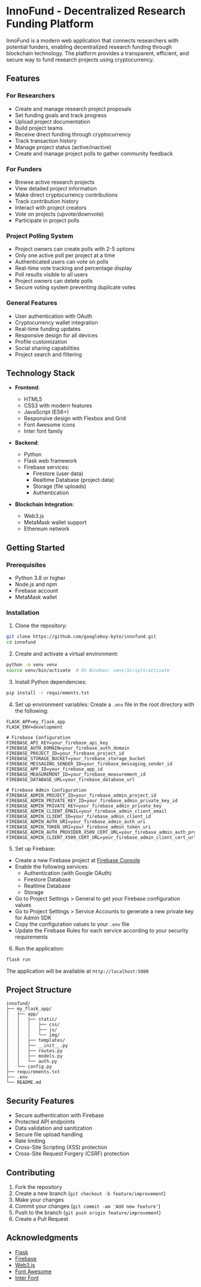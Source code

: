 # InnoFund - Decentralized Research Funding Platform

InnoFund is a modern web application that connects researchers with potential funders, enabling decentralized research funding through blockchain technology. The platform provides a transparent, efficient, and secure way to fund research projects using cryptocurrency.

## Features

### For Researchers
- Create and manage research project proposals
- Set funding goals and track progress
- Upload project documentation
- Build project teams
- Receive direct funding through cryptocurrency
- Track transaction history
- Manage project status (active/inactive)
- Create and manage project polls to gather community feedback

### For Funders
- Browse active research projects
- View detailed project information
- Make direct cryptocurrency contributions
- Track contribution history
- Interact with project creators
- Vote on projects (upvote/downvote)
- Participate in project polls

### Project Polling System
- Project owners can create polls with 2-5 options
- Only one active poll per project at a time
- Authenticated users can vote on polls
- Real-time vote tracking and percentage display
- Poll results visible to all users
- Project owners can delete polls
- Secure voting system preventing duplicate votes

### General Features
- User authentication with OAuth
- Cryptocurrency wallet integration
- Real-time funding updates
- Responsive design for all devices
- Profile customization
- Social sharing capabilities
- Project search and filtering

## Technology Stack

- **Frontend**:
  - HTML5
  - CSS3 with modern features
  - JavaScript (ES6+)
  - Responsive design with Flexbox and Grid
  - Font Awesome icons
  - Inter font family

- **Backend**:
  - Python
  - Flask web framework
  - Firebase services:
    - Firestore (user data)
    - Realtime Database (project data)
    - Storage (file uploads)
    - Authentication

- **Blockchain Integration**:
  - Web3.js
  - MetaMask wallet support
  - Ethereum network

## Getting Started

### Prerequisites
- Python 3.8 or higher
- Node.js and npm
- Firebase account
- MetaMask wallet

### Installation

1. Clone the repository:
```bash
git clone https://github.com/googleboy-byte/innofund.git
cd innofund
```

2. Create and activate a virtual environment:
```bash
python -m venv venv
source venv/bin/activate  # On Windows: venv\Scripts\activate
```

3. Install Python dependencies:
```bash
pip install -r requirements.txt
```

4. Set up environment variables:
Create a `.env` file in the root directory with the following:
```
FLASK_APP=my_flask_app
FLASK_ENV=development

# Firebase Configuration
FIREBASE_API_KEY=your_firebase_api_key
FIREBASE_AUTH_DOMAIN=your_firebase_auth_domain
FIREBASE_PROJECT_ID=your_firebase_project_id
FIREBASE_STORAGE_BUCKET=your_firebase_storage_bucket
FIREBASE_MESSAGING_SENDER_ID=your_firebase_messaging_sender_id
FIREBASE_APP_ID=your_firebase_app_id
FIREBASE_MEASUREMENT_ID=your_firebase_measurement_id
FIREBASE_DATABASE_URL=your_firebase_database_url

# Firebase Admin Configuration
FIREBASE_ADMIN_PROJECT_ID=your_firebase_admin_project_id
FIREBASE_ADMIN_PRIVATE_KEY_ID=your_firebase_admin_private_key_id
FIREBASE_ADMIN_PRIVATE_KEY=your_firebase_admin_private_key
FIREBASE_ADMIN_CLIENT_EMAIL=your_firebase_admin_client_email
FIREBASE_ADMIN_CLIENT_ID=your_firebase_admin_client_id
FIREBASE_ADMIN_AUTH_URI=your_firebase_admin_auth_uri
FIREBASE_ADMIN_TOKEN_URI=your_firebase_admin_token_uri
FIREBASE_ADMIN_AUTH_PROVIDER_X509_CERT_URL=your_firebase_admin_auth_provider_cert_url
FIREBASE_ADMIN_CLIENT_X509_CERT_URL=your_firebase_admin_client_cert_url
```

5. Set up Firebase:
- Create a new Firebase project at [Firebase Console](https://console.firebase.google.com/)
- Enable the following services:
  - Authentication (with Google OAuth)
  - Firestore Database
  - Realtime Database
  - Storage
- Go to Project Settings > General to get your Firebase configuration values
- Go to Project Settings > Service Accounts to generate a new private key for Admin SDK
- Copy the configuration values to your `.env` file
- Update the Firebase Rules for each service according to your security requirements

6. Run the application:
```bash
flask run
```

The application will be available at `http://localhost:5000`

## Project Structure

```
innofund/
├── my_flask_app/
│   ├── app/
│   │   ├── static/
│   │   │   ├── css/
│   │   │   ├── js/
│   │   │   └── img/
│   │   ├── templates/
│   │   ├── __init__.py
│   │   ├── routes.py
│   │   ├── models.py
│   │   └── auth.py
│   └── config.py
├── requirements.txt
├── .env
└── README.md
```

## Security Features

- Secure authentication with Firebase
- Protected API endpoints
- Data validation and sanitization
- Secure file upload handling
- Rate limiting
- Cross-Site Scripting (XSS) protection
- Cross-Site Request Forgery (CSRF) protection

## Contributing

1. Fork the repository
2. Create a new branch (`git checkout -b feature/improvement`)
3. Make your changes
4. Commit your changes (`git commit -am 'Add new feature'`)
5. Push to the branch (`git push origin feature/improvement`)
6. Create a Pull Request

## Acknowledgments

- [Flask](https://flask.palletsprojects.com/)
- [Firebase](https://firebase.google.com/)
- [Web3.js](https://web3js.readthedocs.io/)
- [Font Awesome](https://fontawesome.com/)
- [Inter Font](https://fonts.google.com/specimen/Inter)
